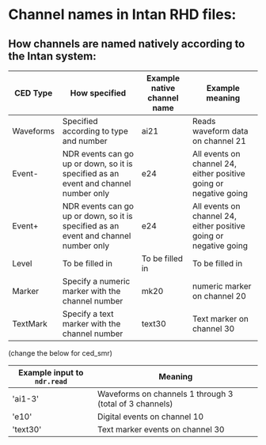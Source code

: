 # Channel names in Intan RHD files:

## How channels are named natively according to the Intan system:

| CED Type | How specified | Example native channel name | Example meaning |
| -- | -- | -- | --- | 
|Waveforms| Specified according to type and number | ai21 | Reads waveform data on channel 21 |
| Event- | NDR events can go up or down, so it is specified as an event and channel number only | e24 | All events on channel 24, either positive going or negative going|
| Event+ | NDR events can go up or down, so it is specified as an event and channel number only | e24 | All events on channel 24, either positive going or negative going|
| Level  | To be filled in | To be filled in | To be filled in |
| Marker | Specify a numeric marker with the channel number | mk20 | numeric marker on channel 20 |
| TextMark | Specify a text marker with the channel number | text30  | Text marker on channel 30|

 (change the below for ced_smr)

| Example input to `ndr.read` | Meaning |
| --- | --- | 
| 'ai1-3' | Waveforms on channels 1 through 3 (total of 3 channels) |
| 'e10' | Digital events on channel 10 |
| 'text30' | Text marker events on channel 30|






